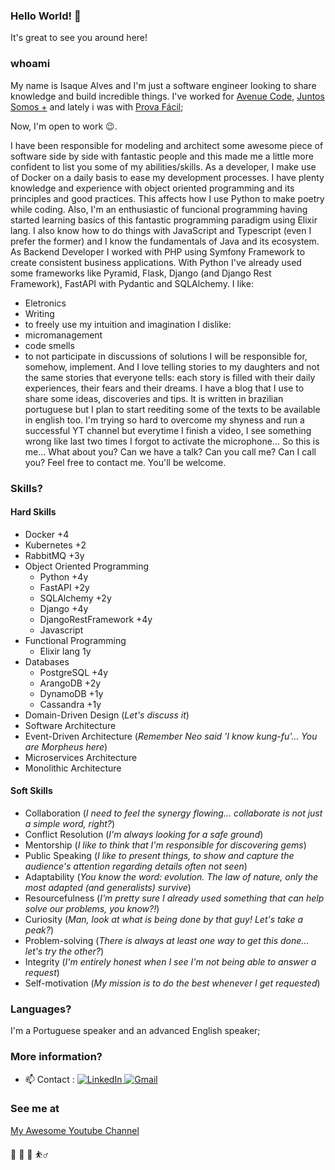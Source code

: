 ### Hello World! 👋

It's great to see you around here!

### whoami
My name is Isaque Alves and I'm just a software engineer looking to share knowledge and build incredible things. 
I've worked for [Avenue Code](https://www.linkedin.com/company/avenuecode/), [Juntos Somos +](https://www.linkedin.com/company/juntos-somos-mais/) and lately i was with <a href="https://www.linkedin.com/company/provafaci/mycompany/" target="_blank">Prova Fácil</a>;

Now, I'm open to work 😉.

I have been responsible for modeling and architect some awesome piece of software side by side with fantastic people and this made me a little more confident to list you some
of my abilities/skills. As a developer, I make use of Docker on a daily basis to ease my development processes. I have plenty knowledge and experience with object oriented programming 
and its principles and good practices. This affects how I use Python to make poetry while coding. Also, I'm an enthusiastic of funcional programming having started learning basics of this 
fantastic programming paradigm using Elixir lang. I also know how to do things with JavaScript and Typescript  (even I prefer the former) and I know the fundamentals of Java and its ecosystem.
As Backend Developer I worked with PHP using Symfony Framework to create consistent business applications. With Python I've already used some frameworks like Pyramid, Flask, Django (and Django Rest Framework), FastAPI with Pydantic and SQLAlchemy. 
I like:
 - Eletronics
 - Writing
 - to freely use my intuition and imagination
I dislike:
 - micromanagement
 - code smells
 - to not participate in discussions of solutions I will be responsible for, somehow, implement.
And I love telling stories to my daughters and not the same stories that everyone tells: each story is filled with their daily experiences, their fears and their dreams.
I have a blog that I use to share some ideas, discoveries and tips. It is written in brazilian portuguese but I plan to start reediting some of the texts to be available in english too.
I'm trying so hard to overcome my shyness and run a successful YT channel but everytime I finish a video, I see something wrong like last two times I forgot to activate the microphone...
So this is me... What about you? Can we have a talk? Can you call me? Can I call you? Feel free to contact me. You'll be welcome.

### Skills?

#### Hard Skills
- Docker +4
- Kubernetes +2
- RabbitMQ +3y
- Object Oriented Programming 
    - Python +4y
    - FastAPI +2y
    - SQLAlchemy +2y
    - Django +4y
    - DjangoRestFramework +4y
    - Javascript
- Functional Programming
    - Elixir lang 1y
- Databases
    - PostgreSQL +4y
    - ArangoDB +2y
    - DynamoDB +1y
    - Cassandra +1y
- Domain-Driven Design (*Let's discuss it*)
- Software Architecture 
- Event-Driven Architecture (*Remember Neo said 'I know kung-fu'... You are Morpheus here*)
- Microservices Architecture 
- Monolithic Architecture

#### Soft Skills
- Collaboration (*I need to feel the synergy flowing... collaborate is not just a simple word, right?*)
- Conflict Resolution (*I'm always looking for a safe ground*)
- Mentorship (*I like to think that I'm responsible for discovering gems*)
- Public Speaking (*I like to present things, to show and capture the audience's attention regarding details often not seen*)
- Adaptability (*You know the word: evolution. The law of nature, only the most adapted (and generalists) survive*)
- Resourcefulness (*I'm pretty sure I already used something that can help solve our problems, you know?!*)
- Curiosity (*Man, look at what is being done by that guy! Let's take a peak?*)
- Problem-solving (*There is always at least one way to get this done... let's try the other?*)
- Integrity (*I'm entirely honest when I see I'm not being able to answer a request*)
- Self-motivation (*My mission is to do the best whenever I get requested*)

### Languages?
I'm a Portuguese speaker and an advanced English speaker;


### More information?

- 📫 Contact : 
    <a href="https://www.linkedin.com/in/isaquealves/" target="_blank">
        <img src="https://img.shields.io/badge/LinkedIn-%230077B5.svg?&style=flat-square&logo=linkedin&logoColor=white&color=071A2C" alt="LinkedIn">
    </a>
     <a href="mailto:isaque.alves@gmail.com" mailto="isaque.alves@gmail.com" target="_blank">
      <img src="https://img.shields.io/badge/Gmail-%231877F2.svg?&style=flat-square&logo=gmail&logoColor=white&color=071A2C" alt="Gmail">
    </a>
    
### See me at
[My Awesome Youtube Channel](https://youtube.com/@IsaqueAlvesDev)


🎸 🍝 🥗 ⛹️‍♂️

